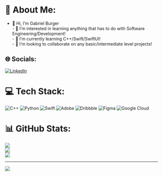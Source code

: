 # 💫 About Me:
- 👋 Hi, I’m Gabriel Burger<br>- 👀 I’m interested in learning anything that has to do with Software Engineering/Development!<br>- 🌱 I’m currently learning C++/Swift/SwiftUI!<br>- 💞️ I’m looking to collaborate on any basic/intermediate level projects!


## 🌐 Socials:
[![LinkedIn](https://img.shields.io/badge/LinkedIn-%230077B5.svg?logo=linkedin&logoColor=white)](https://linkedin.com/in/gabeburger) 

# 💻 Tech Stack:
![C++](https://img.shields.io/badge/c++-%2300599C.svg?style=plastic&logo=c%2B%2B&logoColor=white) ![Python](https://img.shields.io/badge/python-3670A0?style=plastic&logo=python&logoColor=ffdd54) ![Swift](https://img.shields.io/badge/swift-F54A2A?style=plastic&logo=swift&logoColor=white) ![Adobe](https://img.shields.io/badge/adobe-%23FF0000.svg?style=plastic&logo=adobe&logoColor=white) ![Dribbble](https://img.shields.io/badge/Dribbble-EA4C89?style=plastic&logo=dribbble&logoColor=white) ![Figma](https://img.shields.io/badge/figma-%23F24E1E.svg?style=plastic&logo=figma&logoColor=white) ![Google Cloud](https://img.shields.io/badge/GoogleCloud-%234285F4.svg?style=plastic&logo=google-cloud&logoColor=white)
# 📊 GitHub Stats:
![](https://github-readme-stats.vercel.app/api?username=gburger5&theme=omni&hide_border=false&include_all_commits=true&count_private=true)<br/>
![](https://github-readme-streak-stats.herokuapp.com/?user=gburger5&theme=omni&hide_border=false)<br/>
![](https://github-readme-stats.vercel.app/api/top-langs/?username=gburger5&theme=omni&hide_border=false&include_all_commits=true&count_private=true&layout=compact)

---
[![](https://visitcount.itsvg.in/api?id=gburger5&icon=0&color=11)](https://visitcount.itsvg.in)

<!-- Proudly created with GPRM ( https://gprm.itsvg.in ) -->
